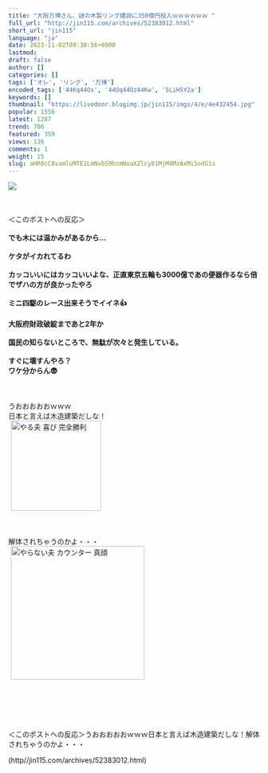 ```yaml
---
title: "大阪万博さん、謎の木製リング建設に350億円投入ｗｗｗｗｗｗ "
full_url: "http://jin115.com/archives/52383012.html"
short_url: "jin115"
language: "ja"
date: 2023-11-02T09:30:56+0900
lastmod: 
draft: false
author: []
categories: []
tags: ['オレ', 'リング', '万博']
encoded_tags: ['44Kq44Os', '44Oq44Oz44Kw', '5LiH5Y2a']
keywords: []
thumbnail: "https://livedoor.blogimg.jp/jin115/imgs/4/e/4e432454.jpg"
popular: 1556
latest: 1287
trend: 706
featured: 359
views: 136
comments: 1
weight: 15
slug: aHR0cC8vamluMTE1LmNvbS9hcmNoaXZlcy81MjM4MzAxMi5odG1s
---
```


![](https://livedoor.blogimg.jp/jin115/imgs/4/e/4e432454.jpg)

<div><a name='more'></a> <br> <br> ＜このポストへの反応＞<br> <br> <b>でも木には温かみがあるから…</b><br> <br> <b>ケタがイカれてるわ</b><br> <br> <b>カッコいいにはカッコいいよな、正直東京五輪も3000億であの便器作るなら倍でザハの方が良かったやろ</b><br> <br> <b>ミニ四駆のレース出来そうでイイネ👍</b><br> <br> <b>大阪府財政破綻まであと2年か</b><br> <br> <b>国民の知らないところで、無駄が次々と発生している。</b><br> <br> <b>すぐに壊すんやろ？<br> ワケ分からん😨</b><br> <br> <br> <br> うおおおおおｗｗｗ<br> 日本と言えば木造建築だしな！<br> <img src='https//livedoor.blogimg.jp/jin115/imgs/0/2/024d41f9.gif' alt='やる夫 喜び 完全勝利' width='181' border='0' hspace='5' class='pict'><br> <br> <br> <br> 解体されちゃうのかよ・・・<br> <img src='https//livedoor.blogimg.jp/jin115/imgs/9/4/9467b835.gif' alt='やらない夫 カウンター 真顔' width='268' border='0' hspace='5' class='pict'><br> <br> <br> <br> <br> <br> <p>＜このポストへの反応＞うおおおおおｗｗｗ日本と言えば木造建築だしな！解体されちゃうのかよ・・・</p></div>

(http//jin115.com/archives/52383012.html)
